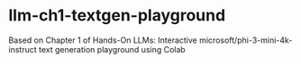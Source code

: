 # llm-ch1-textgen-playground
Based on Chapter 1 of Hands-On LLMs: Interactive microsoft/phi-3-mini-4k-instruct text generation playground using Colab
